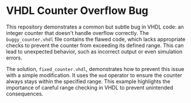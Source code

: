 # VHDL Counter Overflow Bug

This repository demonstrates a common but subtle bug in VHDL code: an integer counter that doesn't handle overflow correctly. The `buggy_counter.vhdl` file contains the flawed code, which lacks appropriate checks to prevent the counter from exceeding its defined range. This can lead to unexpected behavior, such as incorrect output or even simulation errors.

The solution, `fixed_counter.vhdl`, demonstrates how to prevent this issue with a simple modification.  It uses the `mod` operator to ensure the counter always stays within the specified range. This example highlights the importance of careful range checking in VHDL to prevent unintended consequences.